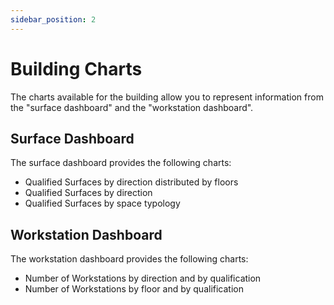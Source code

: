 ```yaml
---
sidebar_position: 2
---
```


# Building Charts

The charts available for the building allow you to represent information from the "surface dashboard" and the "workstation dashboard".

## Surface Dashboard

The surface dashboard provides the following charts:

-   Qualified Surfaces by direction distributed by floors 
-   Qualified Surfaces by direction
-   Qualified Surfaces by space typology


## Workstation Dashboard

The workstation dashboard provides the following charts:

-   Number of Workstations by direction and by qualification
-   Number of Workstations by floor and by qualification

